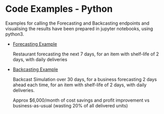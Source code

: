 # Code Examples - Python

Examples for calling the Forecasting and Backcasting endpoints and visualising the results have been prepared in jupyter notebooks, using python3.
	
	
* [Forecasting Example](https://nbviewer.jupyter.org/github/bluedotthinking/wastenot-documentation/blob/master/code_examples/forecast_example_1.ipynb?flush_cache=true) 

	Restaurant forecasting the next 7 days, for an item with shelf-life of 2 days, with daily deliveries
	
* [Backcasting Example](https://nbviewer.jupyter.org/github/bluedotthinking/wastenot-documentation/blob/master/code_examples/backcast_example_1.ipynb?flush_cache=true)
	
	Backcast Simulation over 30 days, for a business forecasting 2 days ahead each time, for an item with shelf-life of 2 days, with daily deliveries.
	
	Approx $6,000/month of cost savings and profit improvement vs business-as-usual (wasting 20% of all delivered units)
	
	